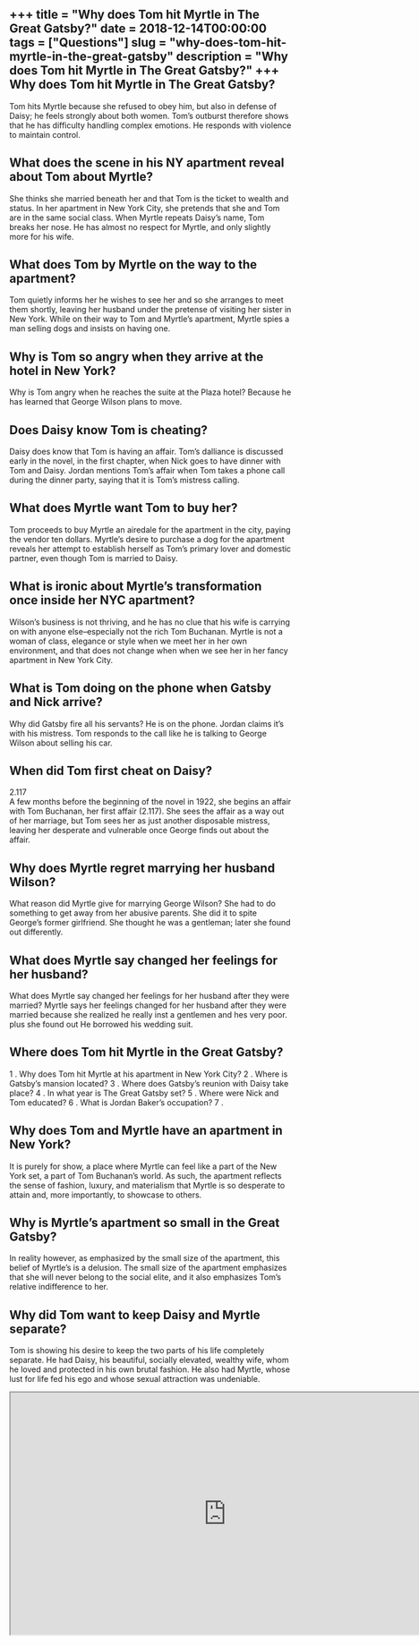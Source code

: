 +++
title = "Why does Tom hit Myrtle in The Great Gatsby?"
date = 2018-12-14T00:00:00
tags = ["Questions"]
slug = "why-does-tom-hit-myrtle-in-the-great-gatsby"
description = "Why does Tom hit Myrtle in The Great Gatsby?"
+++
Why does Tom hit Myrtle in The Great Gatsby?
--------------------------------------------

Tom hits Myrtle because she refused to obey him, but also in defense of Daisy; he feels strongly about both women. Tom’s outburst therefore shows that he has difficulty handling complex emotions. He responds with violence to maintain control.

What does the scene in his NY apartment reveal about Tom about Myrtle?
----------------------------------------------------------------------

She thinks she married beneath her and that Tom is the ticket to wealth and status. In her apartment in New York City, she pretends that she and Tom are in the same social class. When Myrtle repeats Daisy’s name, Tom breaks her nose. He has almost no respect for Myrtle, and only slightly more for his wife.

What does Tom by Myrtle on the way to the apartment?
----------------------------------------------------

Tom quietly informs her he wishes to see her and so she arranges to meet them shortly, leaving her husband under the pretense of visiting her sister in New York. While on their way to Tom and Myrtle’s apartment, Myrtle spies a man selling dogs and insists on having one.

Why is Tom so angry when they arrive at the hotel in New York?
--------------------------------------------------------------

Why is Tom angry when he reaches the suite at the Plaza hotel? Because he has learned that George Wilson plans to move.

Does Daisy know Tom is cheating?
--------------------------------

Daisy does know that Tom is having an affair. Tom’s dalliance is discussed early in the novel, in the first chapter, when Nick goes to have dinner with Tom and Daisy. Jordan mentions Tom’s affair when Tom takes a phone call during the dinner party, saying that it is Tom’s mistress calling.

What does Myrtle want Tom to buy her?
-------------------------------------

Tom proceeds to buy Myrtle an airedale for the apartment in the city, paying the vendor ten dollars. Myrtle’s desire to purchase a dog for the apartment reveals her attempt to establish herself as Tom’s primary lover and domestic partner, even though Tom is married to Daisy.

What is ironic about Myrtle’s transformation once inside her NYC apartment?
---------------------------------------------------------------------------

Wilson’s business is not thriving, and he has no clue that his wife is carrying on with anyone else–especially not the rich Tom Buchanan. Myrtle is not a woman of class, elegance or style when we meet her in her own environment, and that does not change when when we see her in her fancy apartment in New York City.

What is Tom doing on the phone when Gatsby and Nick arrive?
-----------------------------------------------------------

Why did Gatsby fire all his servants? He is on the phone. Jordan claims it’s with his mistress. Tom responds to the call like he is talking to George Wilson about selling his car.

When did Tom first cheat on Daisy?
----------------------------------

2.117  
A few months before the beginning of the novel in 1922, she begins an affair with Tom Buchanan, her first affair (2.117). She sees the affair as a way out of her marriage, but Tom sees her as just another disposable mistress, leaving her desperate and vulnerable once George finds out about the affair.

Why does Myrtle regret marrying her husband Wilson?
---------------------------------------------------

What reason did Myrtle give for marrying George Wilson? She had to do something to get away from her abusive parents. She did it to spite George’s former girlfriend. She thought he was a gentleman; later she found out differently.

What does Myrtle say changed her feelings for her husband?
----------------------------------------------------------

What does Myrtle say changed her feelings for her husband after they were married? Myrtle says her feelings changed for her husband after they were married because she realized he really inst a gentlemen and hes very poor. plus she found out He borrowed his wedding suit.

Where does Tom hit Myrtle in the Great Gatsby?
----------------------------------------------

1 . Why does Tom hit Myrtle at his apartment in New York City? 2 . Where is Gatsby’s mansion located? 3 . Where does Gatsby’s reunion with Daisy take place? 4 . In what year is The Great Gatsby set? 5 . Where were Nick and Tom educated? 6 . What is Jordan Baker’s occupation? 7 .

Why does Tom and Myrtle have an apartment in New York?
------------------------------------------------------

It is purely for show, a place where Myrtle can feel like a part of the New York set, a part of Tom Buchanan’s world. As such, the apartment reflects the sense of fashion, luxury, and materialism that Myrtle is so desperate to attain and, more importantly, to showcase to others.

Why is Myrtle’s apartment so small in the Great Gatsby?
-------------------------------------------------------

In reality however, as emphasized by the small size of the apartment, this belief of Myrtle’s is a delusion. The small size of the apartment emphasizes that she will never belong to the social elite, and it also emphasizes Tom’s relative indifference to her.

Why did Tom want to keep Daisy and Myrtle separate?
---------------------------------------------------

Tom is showing his desire to keep the two parts of his life completely separate. He had Daisy, his beautiful, socially elevated, wealthy wife, whom he loved and protected in his own brutal fashion. He also had Myrtle, whose lust for life fed his ego and whose sexual attraction was undeniable.

<iframe allow="accelerometer; autoplay; clipboard-write; encrypted-media; gyroscope; picture-in-picture" allowfullscreen="" class="__youtube_prefs__  epyt-is-override  no-lazyload" data-no-lazy="1" data-origheight="433" data-origwidth="770" data-skipgform_ajax_framebjll="" height="433" id="_ytid_47018" loading="lazy" src="https://www.youtube.com/embed/dySSo44lwkg?enablejsapi=1&autoplay=0&cc_load_policy=0&cc_lang_pref=&iv_load_policy=1&loop=0&modestbranding=0&rel=1&fs=1&playsinline=0&autohide=2&theme=dark&color=red&controls=1&" title="YouTube player" width="770"></iframe>